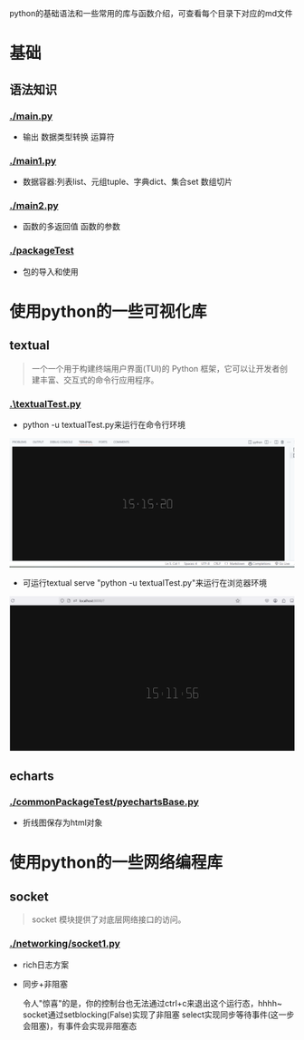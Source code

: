 python的基础语法和一些常用的库与函数介绍，可查看每个目录下对应的md文件
# 基础



## 语法知识

### [./main.py](./main.py)
- 输出 数据类型转换 运算符

### [./main1.py](./main1.py)
- 数据容器:列表list、元组tuple、字典dict、集合set 数组切片

### [./main2.py](./main2.py)
- 函数的多返回值 函数的参数

### [./packageTest](./packageTest)
- 包的导入和使用



# 使用python的一些可视化库

## textual
> 一个一个用于构建终端用户界面(TUI)的 Python 框架，它可以让开发者创建丰富、交互式的命令行应用程序。
### [.\textualTest.py](./textualTest.py)
- python -u textualTest.py来运行在命令行环境

![alt text](/images/image-1.png)

- 可运行textual serve "python -u textualTest.py"来运行在浏览器环境

![alt text](/images/image.png)

## echarts
### [./commonPackageTest/pyechartsBase.py](./commonPackageTest/pyechartsBase.py)
- 折线图保存为html对象

# 使用python的一些网络编程库

## socket
> socket 模块提供了对底层网络接口的访问。
### [./networking/socket1.py](./networking/socket1.py)
- rich日志方案

- 同步+非阻塞

    令人"惊喜"的是，你的控制台也无法通过ctrl+c来退出这个运行态，hhhh~
    socket通过setblocking(False)实现了非阻塞
    select实现同步等待事件(这一步会阻塞)，有事件会实现非阻塞态
